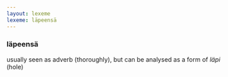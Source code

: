 ```yaml
---
layout: lexeme
lexeme: läpeensä
---
```


###  läpeensä 
usually seen as adverb (thoroughly), but can be analysed as a form of *läpi* (hole)

